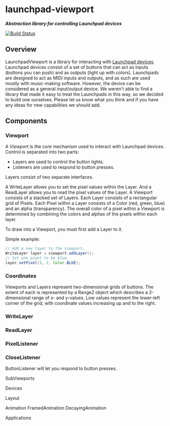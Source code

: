 # launchpad-viewport
***Abstraction library for controlling Launchpad devices***

[![Build Status][travis-shield]][travis-link]

## Overview

LaunchpadViewport is a library for interacting with [Launchpad
devices](https://global.novationmusic.com/launch/launchpad#).
Launchpad devices consist of a set of buttons that can act as
inputs (buttons you can push) and as outputs (light up with colors).
Launchpads are designed to act as MIDI inputs and outputs, and
as such are used mostly with music-making software. However,
the device can be considered as a general input/output device.
We weren't able to find a library that made it easy to treat
the Launchpads in this way, so we decided to build one ourselves.
Please let us know what you think and if you have any ideas for
new capabilities we should add.

## Components

### Viewport

A _Viewport_ is the core mechanism used to interact with Launchpad devices. 
Control is separated into two parts:
* Layers are used to control the button lights.
* Listeners are used to respond to button presses.

Layers consist of two separate interfaces.

A WriteLayer allows you to set the pixel values within the Layer.
And a ReadLayer allows you to read the pixel values of the Layer.
A Viewport consists of a stacked set of Layers. Each Layer consists of
a rectangular grid of Pixels.  Each Pixel within a Layer consists of 
a Color (red, green, blue) and an alpha (transparency). The overall color
of a pixel within a Viewport is determined by combining the colors and
alphas of the pixels within each layer. 

To draw into a Viewport, you must first add a Layer to it.

Simple example:

```java
// Add a new layer to the viewport.
WriteLayer layer = viewport.addLayer();
// Set one pixel to be blue.
layer.setPixel(1, 2, Color.BLUE);
```
 
### Coordinates

Viewports and Layers represent two-dimensional grids of buttons.
The extent of each is represented by a Range2 object which describes
a 2-dimensional range of x- and y-values. Low values represent the
lower-left corner of the grid, with coordinate values increasing up 
and to the right.

### WriteLayer

### ReadLayer
### PixelListener
### CloseListener

ButtonListener will let you respond to button presses.

SubViewports

Devices

Layout

Animation
FramedAnimation
DecayingAnimation

Applications


<!-- references -->

[travis-shield]: https://img.shields.io/travis/mpsalisbury/launchpad-viewport.png
[travis-link]: https://travis-ci.org/mpsalisbury/launchpad-viewport

